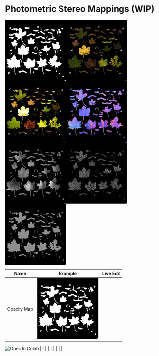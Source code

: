 # Photometric Stereo Mappings (WIP)

<div align="left" style="width: 100%; display: flex; flex-wrap: wrap; text-align: center;">
    <img title="Opacity Mapping" src="./test_dataset/output/opacity.png" width="200">
    <img title="Albedo Mapping" src="./test_dataset/output/albedo.png" width="200">
    <img title="Translucency Mapping" src="./test_dataset/output/translucency.png" width="200">
    <img title="Normal Mapping" src="./test_dataset/output/normal.png" width="200">
    <img title="Height Mapping" src="./test_dataset/output/height.png" width="200">
    <img title="Ambient Occlusion Mapping" src="./test_dataset/output/ambient_occlusion.png" width="200">
    <img title="Roughness Mapping" src="./test_dataset/output/roughness.png" width="200">
</div>

|Name|Example|Live Edit|
|---|---|---|
|Opacity Map|<img title="Opacity Mapping" src="./test_dataset/output/opacity.png" width="200">|<a href="https://colab.research.google.com/github/YertleTurtleGit/photometric-stereo-mappings/blob/main/opacity_map.ipynb">
  <img src="https://colab.research.google.com/assets/colab-badge.svg" alt="Open In Colab"/>
</a>|
|   |   |   |
|   |   |   |
